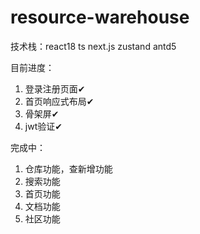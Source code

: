 # resource-warehouse

技术栈：react18 ts next.js zustand antd5

目前进度：

1. 登录注册页面✔
2. 首页响应式布局✔
3. 骨架屏✔
4. jwt验证✔

完成中：

1. 仓库功能，查新增功能
2. 搜索功能
3. 首页功能
4. 文档功能
5. 社区功能

